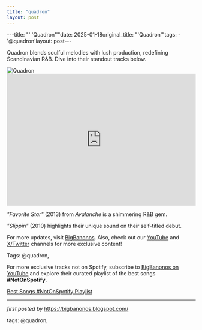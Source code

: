 ```yaml
---
title: "quadron"
layout: post
---
```

---title: "' 'Quadron''"date: 2025-01-18original_title: "'Quadron'"tags:  - '@quadron'layout: post---<!--Introductory Text--><p >Quadron blends soulful melodies with lush production, redefining Scandinavian R&B. Dive into their standout tracks below.</p> <!--Featured Image--><div > <img alt="Quadron" src="https://pbs.twimg.com/profile_images/1370341545447133188/uASd5J2q_400x400.jpg" /></div> <!--Spotify Playlist Embed--><div > <iframe allow="autoplay; clipboard-write; encrypted-media; fullscreen; picture-in-picture" allowfullscreen="" frameborder="0" height="352" loading="lazy" src="https://open.spotify.com/embed/playlist/4eYebZGOPciKULMIMvBEji?utm_source=generator" width="100%"></iframe></div> <!--Song Information--><div > <p><em>"Favorite Star"</em> (2013) from *Avalanche* is a shimmering R&B gem.</p> <p><em>"Slippin"</em> (2010) highlights their unique sound on their self-titled debut.</p></div> <!--Footer Links--><div > <p>For more updates, visit <a href="https://bigbanonos.blogspot.com/" target="_blank">BigBanonos</a>. Also, check out our <a href="https://www.youtube.com/@BigBanonos" target="_blank">YouTube</a> and <a href="https://x.com/bigbanonos" target="_blank">X/Twitter</a> channels for more exclusive content!</p></div> <!--Tags--><p>Tags: @quadron,</p><!--Subscribe and Playlist Links--><div>    <p>For more exclusive tracks not on Spotify, subscribe to <a href="https://www.youtube.com/@BigBanonos" target="_blank">BigBanonos on YouTube</a> and explore their curated playlist of the best songs <strong>#NotOnSpotify</strong>.</p>    <p><a href="https://www.youtube.com/playlist?list=PLtuNtuTatqI0kFahUCbtbfenC_ET5O_tr" target="_blank">Best Songs #NotOnSpotify Playlist<br /></a></p></div><hr /><p><em>first posted by</em> <a href="https://bigbanonos.blogspot.com/" rel="noopener" target="_new">https://bigbanonos.blogspot.com/</a></p><p>tags: @quadron,</p>